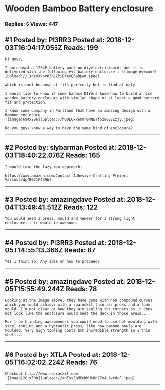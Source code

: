 # Wooden Bamboo Battery enclosure

### Replies: 6 Views: 447

## \#1 Posted by: PI3RR3 Posted at: 2018-12-03T16:04:17.055Z Reads: 199

```
Hi guys,

I purchased a 12S4P battery pack on diyelectricboards and it is delivered with the following PVC battery enclosure : ![image|690x409](upload://l1dzvXkoVnZh92PiDXeXQ5aDpwd.jpeg) 

which is cool because it fits perfectly but is kind of ugly.

I would like to know if some badass DIYers know how to build a nice wooden battery enclosure with similar shape or at least a good battery fit and protection.

I know some company in Portland that have an amazing design with a Bamboo enclosure
![image|690x286](upload://hO0L6xx6mmr8MNETf5z9G2VZzjy.jpeg) 

Do you guys know a way to have the same kind of enclosure?
```

---
## \#2 Posted by: slybarman Posted at: 2018-12-03T18:40:22.076Z Reads: 165

```
I would take the lazy man approach:

https://www.amazon.com/Contact-Adhesive-Crafting-Project-Various/dp/B071F439W7
```

---
## \#3 Posted by: amazingdave Posted at: 2018-12-04T13:49:41.512Z Reads: 122

```
You would need a press, mould and veneer for a strong light enclosure... it would be awesome.
```

---
## \#4 Posted by: PI3RR3 Posted at: 2018-12-05T14:55:13.366Z Reads: 87

```
Yes I think so. Any idea on how to proceed?
```

---
## \#5 Posted by: amazingdave Posted at: 2018-12-05T15:55:49.244Z Reads: 78

```
Looking at the image above, they have gone with non compound curves which you could achieve with a roarockit thin air press and a foam mould. I’m not clear on how they are sealing the corners as it does not look like the enclosure would meet the deck in those areas....

For true blinding awesomeness you would need to use hot moulding with steel tooling and a hydraulic press, like how bamboo bowls are moulded. Very high tooling costs but incredible strength in a thin shell...
```

---
## \#6 Posted by: XTLA Posted at: 2018-12-05T16:02:02.224Z Reads: 76

```
Checkout http://www.roarockit.com
![image|281x500](upload://anTssZqMBekWUt8n77vALkvrUcF.jpeg)
```

---
